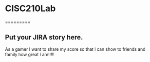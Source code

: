 # CISC210Lab
=========
## Put your JIRA story here.

As a gamer I want to share my score so that I can show to friends and family how great I am!!!!!
